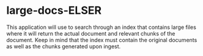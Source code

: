 # large-docs-ELSER
This application will use to search through an index that contains large files where it will return the actual document and relevant chunks of the document. Keep in mind that the index must contain the original documents as well as the chunks generated upon ingest.
